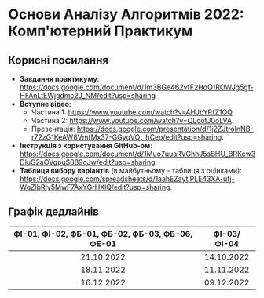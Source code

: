 
# Основи Аналізу Алгоритмів 2022: Комп'ютерний Практикум

## Корисні посилання

- **Завдання практикуму**: https://docs.google.com/document/d/1m3BGe462vfF2HoQ1ROWJg5gf-HFAnLtEWjgdmc2J_NM/edit?usp=sharing
- **Вступне відео**:
    - Частина 1: https://www.youtube.com/watch?v=AHJbYRfZ1OQ.
    - Частина 2: https://www.youtube.com/watch?v=QLcotJ0oLVA.
    - Презентація: https://docs.google.com/presentation/d/1j2ZJtroInNB-r72zG1KeAW8VmfMx37-GGyqVOt_hCeo/edit?usp=sharing.
- **Інструкція з користування GitHub-ом**: https://docs.google.com/document/d/1Muo7uuaRVGhhJ5sBHU_BRKew3DluG2aOVgpuS889cJw/edit?usp=sharing.
- **Таблиця вибору варіантів** (в майбутньому - таблиця з оцінками): https://docs.google.com/spreadsheets/d/1aahEZaytiPLE43XA-ufj-WqZlbRIy5MwF7AxYGrHXlQ/edit?usp=sharing.

## Графік дедлайнів

| ФІ-01, ФІ-02, ФБ-01, ФБ-02, ФБ-03, ФБ-06, ФЕ-01 | ФІ-03/ФІ-04 | 
|:-----------------------------------------------:|:-----------:|
|                   21.10.2022                    | 14.10.2022  | 
|                   18.11.2022                    | 11.11.2022  | 
|                   16.12.2022                    | 09.12.2022  | 
